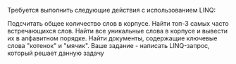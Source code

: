 Требуется выполнить следующие действия с использованием LINQ:

Подсчитать общее количество слов в корпусе.
Найти топ-3 самых часто встречающихся слов.
Найти все уникальные слова в корпусе и вывести их в алфавитном порядке.
Найти документы, содержащие ключевые слова "котенок" и "мячик".
Ваше задание - написать LINQ-запрос, который решает данную задачу
